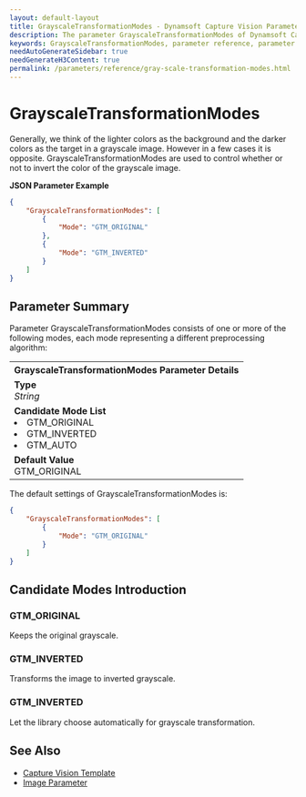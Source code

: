 ```yaml
---
layout: default-layout
title: GrayscaleTransformationModes - Dynamsoft Capture Vision Parameters
description: The parameter GrayscaleTransformationModes of Dynamsoft Capture Vision is for controlling the inversion of colors in grayscale image.
keywords: GrayscaleTransformationModes, parameter reference, parameter
needAutoGenerateSidebar: true
needGenerateH3Content: true
permalink: /parameters/reference/gray-scale-transformation-modes.html
---
```



# GrayscaleTransformationModes

Generally, we think of the lighter colors as the background and the darker colors as the target in a grayscale image. However in a few cases it is opposite. GrayscaleTransformationModes are used to control whether or not to invert the color of the grayscale image.

**JSON Parameter Example**   
```json
{
    "GrayscaleTransformationModes": [
        {
            "Mode": "GTM_ORIGINAL"
        },
        {
            "Mode": "GTM_INVERTED" 
        }
    ]
}
```

## Parameter Summary
Parameter GrayscaleTransformationModes consists of one or more of the following modes, each mode representing a different preprocessing algorithm:

<table style = "text-align:left">
    <tr>
        <th>GrayscaleTransformationModes Parameter Details</th>
    </tr>
    <tr>
        <td><b>Type</b><br><i>String</i>
        </td>
    </tr>
    <tr>
        <td><b>Candidate Mode List</b><br>
            <li>GTM_ORIGINAL</li>
            <li>GTM_INVERTED</li>
            <li>GTM_AUTO</li>
        </td>
    </tr>
    <tr>
        <td><b>Default Value</b><br>GTM_ORIGINAL
        </td>
    </tr>
    
</table>

The default settings of GrayscaleTransformationModes is:

```json
{
    "GrayscaleTransformationModes": [
        {
            "Mode": "GTM_ORIGINAL" 
        }
    ]
}
```


## Candidate Modes Introduction

### GTM_ORIGINAL

Keeps the original grayscale.

### GTM_INVERTED

Transforms the image to inverted grayscale.

### GTM_INVERTED

Let the library choose automatically for grayscale transformation.

## See Also
- [Capture Vision Template]()
- [Image Parameter]() 